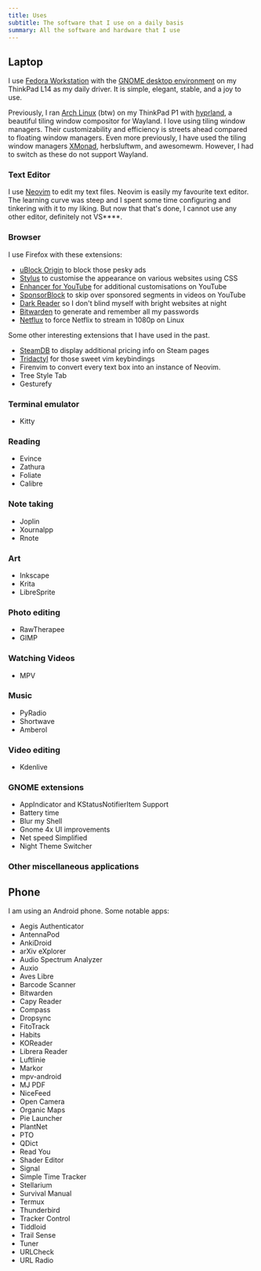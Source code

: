 ```yaml
---
title: Uses
subtitle: The software that I use on a daily basis
summary: All the software and hardware that I use
---
```


## Laptop

I use [Fedora Workstation](https://fedoraproject.org/workstation/) with the [GNOME desktop environment](https://www.gnome.org/) on my ThinkPad L14 as my daily driver.
It is simple, elegant, stable, and a joy to use.

Previously, I ran [Arch Linux](https://archlinux.org) (btw) on my ThinkPad P1 with [hyprland](https://hyprland.org/), a beautiful tiling window compositor for Wayland.
I love using tiling window managers.
Their customizability and efficiency is streets ahead compared to floating window managers.
Even more previously, I have used the tiling window managers [XMonad](https://xmonad.org), herbsluftwm, and awesomewm.
However, I had to switch as these do not support Wayland.

### Text Editor

I use [Neovim](https://neovim.io) to edit my text files.
Neovim is easily my favourite text editor. 
The learning curve was steep and I spent some time configuring and tinkering with it to my liking. 
But now that that's done, I cannot use any other editor, definitely not VS****.

### Browser

I use Firefox with these extensions:

- [uBlock Origin](https://ublockorigin.com/) to block those pesky ads
- [Stylus](https://github.com/openstyles/stylus) to customise the appearance on various websites using CSS
- [Enhancer for YouTube](https://www.mrfdev.com/enhancer-for-youtube) for additional customisations on YouTube
- [SponsorBlock](https://sponsor.ajay.app/) to skip over sponsored segments in videos on YouTube
- [Dark Reader](https://darkreader.org/) so I don't blind myself with bright websites at night
- [Bitwarden](https://bitwarden.com/) to generate and remember all my passwords
- [Netflux](https://addons.mozilla.org/en-US/firefox/addon/netflux/) to force Netflix to stream in 1080p on Linux

Some other interesting extensions that I have used in the past.

- [SteamDB](https://steamdb.info/) to display additional pricing info on Steam pages
- [Tridactyl](https://github.com/tridactyl/tridactyl) for those sweet vim keybindings
- Firenvim to convert every text box into an instance of Neovim.
- Tree Style Tab
- Gesturefy

### Terminal emulator

- Kitty

### Reading

- Evince
- Zathura
- Foliate
- Calibre

### Note taking

- Joplin
- Xournalpp
- Rnote

### Art

- Inkscape
- Krita
- LibreSprite

### Photo editing

- RawTherapee
- GIMP

### Watching Videos

- MPV

### Music

- PyRadio
- Shortwave
- Amberol

### Video editing

- Kdenlive

### GNOME extensions

- AppIndicator and KStatusNotifierItem Support
- Battery time
- Blur my Shell
- Gnome 4x UI improvements
- Net speed Simplified
- Night Theme Switcher

### Other miscellaneous applications

## Phone

I am using an Android phone. Some notable apps:

- Aegis Authenticator
- AntennaPod
- AnkiDroid
- arXiv eXplorer
- Audio Spectrum Analyzer
- Auxio
- Aves Libre
- Barcode Scanner
- Bitwarden
- Capy Reader
- Compass
- Dropsync
- FitoTrack
- Habits
- KOReader
- Librera Reader
- Luftlinie
- Markor
- mpv-android
- MJ PDF
- NiceFeed
- Open Camera
- Organic Maps
- Pie Launcher
- PlantNet
- PTO
- QDict
- Read You
- Shader Editor
- Signal
- Simple Time Tracker
- Stellarium
- Survival Manual
- Termux
- Thunderbird
- Tracker Control
- Tiddloid
- Trail Sense
- Tuner
- URLCheck
- URL Radio
